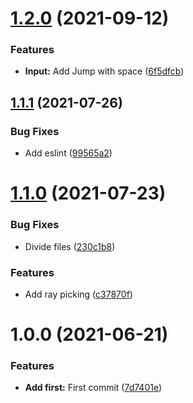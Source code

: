 # [1.2.0](https://github.com/il-m-yamagishi/babylon-fps-shooter/compare/v1.1.1...v1.2.0) (2021-09-12)


### Features

* **Input:** Add Jump with space ([6f5dfcb](https://github.com/il-m-yamagishi/babylon-fps-shooter/commit/6f5dfcb904474e6d0cf938bbe9a054f07aa69594))

## [1.1.1](https://github.com/il-m-yamagishi/babylon-fps-shooter/compare/v1.1.0...v1.1.1) (2021-07-26)


### Bug Fixes

* Add eslint ([99565a2](https://github.com/il-m-yamagishi/babylon-fps-shooter/commit/99565a281eb75ed99c9b0202f10e94f2ce6fbf25))

# [1.1.0](https://github.com/il-m-yamagishi/babylon-fps-shooter/compare/v1.0.0...v1.1.0) (2021-07-23)


### Bug Fixes

* Divide files ([230c1b8](https://github.com/il-m-yamagishi/babylon-fps-shooter/commit/230c1b8cb8ddc1139a48c296d4f0657d8f614835))


### Features

* Add ray picking ([c37870f](https://github.com/il-m-yamagishi/babylon-fps-shooter/commit/c37870f795e11e5df7f55bc11d3bde32df29ca29))

# 1.0.0 (2021-06-21)


### Features

* **Add first:** First commit ([7d7401e](https://github.com/il-m-yamagishi/babylon-fps-shooter/commit/7d7401eaae14eea811cb6d4f67f744af1358d8d5))
